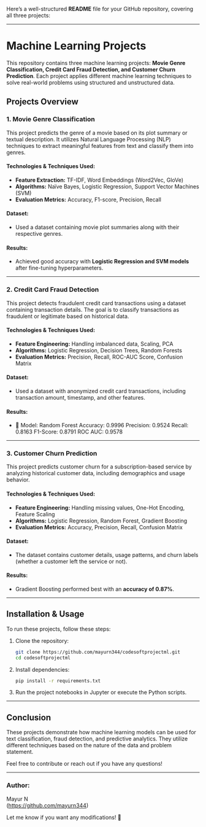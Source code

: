 Here’s a well-structured **README** file for your GitHub repository, covering all three projects:  

---

# **Machine Learning Projects**  

This repository contains three machine learning projects: **Movie Genre Classification, Credit Card Fraud Detection, and Customer Churn Prediction**. Each project applies different machine learning techniques to solve real-world problems using structured and unstructured data.  

## **Projects Overview**  

### **1. Movie Genre Classification**  
This project predicts the genre of a movie based on its plot summary or textual description. It utilizes Natural Language Processing (NLP) techniques to extract meaningful features from text and classify them into genres.  

#### **Technologies & Techniques Used:**  
- **Feature Extraction:** TF-IDF, Word Embeddings (Word2Vec, GloVe)  
- **Algorithms:** Naïve Bayes, Logistic Regression, Support Vector Machines (SVM)  
- **Evaluation Metrics:** Accuracy, F1-score, Precision, Recall  

#### **Dataset:**  
- Used a dataset containing movie plot summaries along with their respective genres.  

#### **Results:**  
- Achieved good accuracy with **Logistic Regression and SVM models** after fine-tuning hyperparameters.  

---  

### **2. Credit Card Fraud Detection**  
This project detects fraudulent credit card transactions using a dataset containing transaction details. The goal is to classify transactions as fraudulent or legitimate based on historical data.  

#### **Technologies & Techniques Used:**  
- **Feature Engineering:** Handling imbalanced data, Scaling, PCA  
- **Algorithms:** Logistic Regression, Decision Trees, Random Forests  
- **Evaluation Metrics:** Precision, Recall, ROC-AUC Score, Confusion Matrix  

#### **Dataset:**  
- Used a dataset with anonymized credit card transactions, including transaction amount, timestamp, and other features.  

#### **Results:**  
- 🔹 Model: Random Forest
Accuracy: 0.9996
Precision: 0.9524
Recall: 0.8163
F1-Score: 0.8791
ROC AUC: 0.9578 

---  

### **3. Customer Churn Prediction**  
This project predicts customer churn for a subscription-based service by analyzing historical customer data, including demographics and usage behavior.  

#### **Technologies & Techniques Used:**  
- **Feature Engineering:** Handling missing values, One-Hot Encoding, Feature Scaling  
- **Algorithms:** Logistic Regression, Random Forest, Gradient Boosting  
- **Evaluation Metrics:** Accuracy, Precision, Recall, Confusion Matrix  

#### **Dataset:**  
- The dataset contains customer details, usage patterns, and churn labels (whether a customer left the service or not).  

#### **Results:**  
- Gradient Boosting performed best with an **accuracy of 0.87%**.  

---  

## **Installation & Usage**  
To run these projects, follow these steps:  

1. Clone the repository:  
   ```bash
   git clone https://github.com/mayurn344/codesoftprojectml.git
   cd codesoftprojectml
   ```  
2. Install dependencies:  
   ```bash
   pip install -r requirements.txt
   ```  
3. Run the project notebooks in Jupyter or execute the Python scripts.  

---  

## **Conclusion**  
These projects demonstrate how machine learning models can be used for text classification, fraud detection, and predictive analytics. They utilize different techniques based on the nature of the data and problem statement.  

Feel free to contribute or reach out if you have any questions!  

---

### **Author:**  
Mayur N  
(https://github.com/mayurn344)  

Let me know if you want any modifications! 🚀
